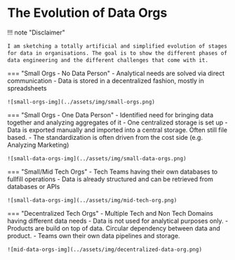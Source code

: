# The Evolution of Data Orgs

!!! note "Disclaimer"
    
    I am sketching a totally artificial and simplified evolution of stages for data in organisations. The goal is to show the different phases of data engineering and the different challenges that come with it.

=== "Small Orgs - No Data Person"
    - Analytical needs are solved via direct communication
    - Data is stored in a decentralized fashion, mostly in spreadsheets

    ![small-orgs-img](../assets/img/small-orgs.png)

=== "Small Orgs - One Data Person"
    - Identified need for bringing data together and analyzing aggregates of it
    - One centralized storage is set up
    - Data is exported manually and imported into a central storage. Often still file based.
    - The standardization is often driven from the cost side (e.g. Analyzing Marketing)

    ![small-data-orgs-img](../assets/img/small-data-orgs.png)

=== "Small/Mid Tech Orgs"
    - Tech Teams having their own databases to fullfill operations
    - Data is already structured and can be retrieved from databases or APIs

    ![small-data-orgs-img](../assets/img/mid-tech-org.png)

=== "Decentralized Tech Orgs"
    - Multiple Tech and Non Tech Domains having different data needs
    - Data is not used for analytical purposes only.
    - Products are build on top of data. Circular dependency between data and product.
    - Teams own their own data pipelines and storage.

    ![mid-data-orgs-img](../assets/img/decentralized-data-org.png)

